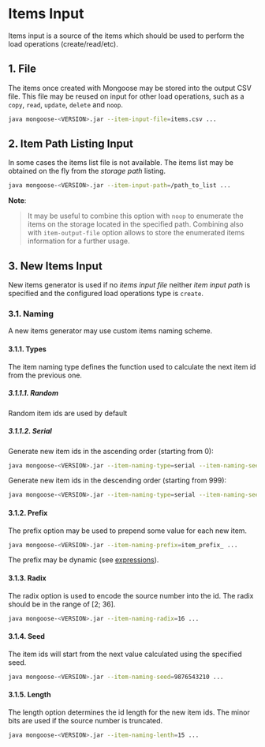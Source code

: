 # Items Input

Items input is a source of the items which should be used to perform the load operations (create/read/etc).

## 1. File

The items once created with Mongoose may be stored into the output CSV file. This file may be reused on input for
other load operations, such as a `copy`, `read`, `update`, `delete` and `noop`.
```bash
java mongoose-<VERSION>.jar --item-input-file=items.csv ...
```

## 2. Item Path Listing Input

In some cases the items list file is not available. The items list may be obtained on the fly from the *storage path*
listing.
```bash
java mongoose-<VERSION>.jar --item-input-path=/path_to_list ...
```
**Note**:
> It may be useful to combine this option with `noop` to enumerate the items on the storage located in the specified
> path. Combining also with `item-output-file` option allows to store the enumerated items information for a further
> usage.

## 3. New Items Input

New items generator is used if no *items input file* neither *item input path* is specified and the configured load
operations type is `create`.

### 3.1. Naming

A new items generator may use custom items naming scheme.

#### 3.1.1. Types

The item naming type defines the function used to calculate the next item id from the previous one.

##### 3.1.1.1. Random

Random item ids are used by default

##### 3.1.1.2. Serial

Generate new item ids in the ascending order (starting from 0):
```bash
java mongoose-<VERSION>.jar --item-naming-type=serial --item-naming-seed=-1 --item-naming-step=1 ...
```

Generate new item ids in the descending order (starting from 999):
```bash
java mongoose-<VERSION>.jar --item-naming-type=serial --item-naming-seed=1000 --item-naming-step=-1 ...
```

#### 3.1.2. Prefix

The prefix option may be used to prepend some value for each new item.

```bash
java mongoose-<VERSION>.jar --item-naming-prefix=item_prefix_ ...
```

The prefix may be dynamic (see [expressions](src/java/com/emc/mongoose/base/config/el/README.md)).

#### 3.1.3. Radix

The radix option is used to encode the source number into the id. The radix should be in the range of \[2; 36].

```bash
java mongoose-<VERSION>.jar --item-naming-radix=16 ...
```

#### 3.1.4. Seed

The item ids will start from the next value calculated using the specified seed.

```bash
java mongoose-<VERSION>.jar --item-naming-seed=9876543210 ...
```

#### 3.1.5. Length

The length option determines the id length for the new item ids. The minor bits are used if the source number is
truncated.

```bash
java mongoose-<VERSION>.jar --item-naming-lenth=15 ...
```

